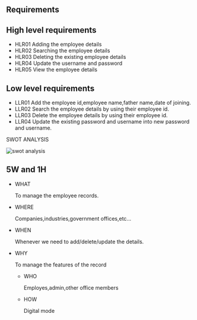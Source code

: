  ## Requirements


  ## High level requirements
   
   
   
   * HLR01                Adding the employee details   
   * HLR02                Searching the employee details    
   * HLR03                Deleting the  existing employee details 
   * HLR04                Update the username and password     
   * HLR05                 View the employee details                   
   
 ## Low level requirements

   * LLR01              Add the employee  id,employee   name,father name,date of joining. 
   * LLR02             Search the employee   details by using their employee   id.
   * LLR03             Delete the employee   details by using their employee   id.
   * LLR04              Update the existing password and username into new password and username.


SWOT ANALYSIS

![swot analysis](https://user-images.githubusercontent.com/46986941/155388375-839ed5cc-5a54-4c02-9dbd-799a49967fb1.png)
 
 
  ## 5W and 1H

   * WHAT 
       
       To manage the employee records.
   
   * WHERE 
       
       Companies,industries,government offices,etc...
  
   * WHEN 
   
       Whenever we need to add/delete/update the details.
 
 * WHY 
      
      To manage the features of the record
   
   * WHO 
      
      Employes,admin,other office members
   
   * HOW 
      
      Digital mode
